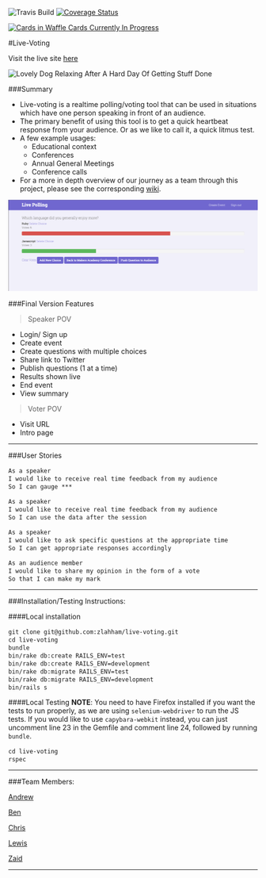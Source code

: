 
![Travis Build](https://travis-ci.org/zlahham/live-voting.svg)
[![Coverage Status](https://coveralls.io/repos/zlahham/live-voting/badge.svg?branch=master&service=github)](https://coveralls.io/github/zlahham/live-voting?branch=master)

[![Cards in Waffle Cards Currently In Progress](https://badge.waffle.io/zlahham/live-voting.png?label=In%20Progress&title=In%20Progress)](https://waffle.io/zlahham/live-voting)

#Live-Voting

Visit the live site [here](http://live-voting.herokuapp.com/)

![Lovely Dog Relaxing After A Hard Day Of Getting Stuff Done](https://pbs.twimg.com/profile_images/2352976474/821r2dpq9gt8m1nwgy5r_400x400.png)

###Summary

- Live-voting is a realtime polling/voting tool that can be used in situations which have one person speaking in front of an audience.
- The primary benefit of using this tool is to get a quick heartbeat response from your audience. Or as we like to call it, a quick litmus test.
- A few example usages:
	- Educational context
	- Conferences
	- Annual General Meetings
	- Conference calls
- For a more in depth overview of our journey as a team through this project, please see the corresponding [wiki](https://github.com/zlahham/live-voting/wiki).

![charts_page](public/charts_page.png)

###Final Version Features

>Speaker POV
- Login/ Sign up
- Create event
- Create questions with multiple choices
- Share link to Twitter
- Publish questions (1 at a time)
- Results shown live
- End event
- View summary

>Voter POV
- Visit URL
- Intro page

---

###User Stories

```
As a speaker
I would like to receive real time feedback from my audience
So I can gauge ***
```
```
As a speaker
I would like to receive real time feedback from my audience
So I can use the data after the session
```
```
As a speaker
I would like to ask specific questions at the appropriate time
So I can get appropriate responses accordingly
```
```
As an audience member
I would like to share my opinion in the form of a vote
So that I can make my mark
```
---
###Installation/Testing Instructions:

####Local installation
```
git clone git@github.com:zlahham/live-voting.git
cd live-voting
bundle
bin/rake db:create RAILS_ENV=test
bin/rake db:create RAILS_ENV=development
bin/rake db:migrate RAILS_ENV=test
bin/rake db:migrate RAILS_ENV=development
bin/rails s
```

####Local Testing
**NOTE**: You need to have Firefox installed if you want the tests to run properly, as we are using `selenium-webdriver` to run the JS tests. If you would like to use `capybara-webkit` instead, you can just uncomment line 23 in the Gemfile and comment line 24, followed by running `bundle`.
```
cd live-voting
rspec
```


---
###Team Members:

[Andrew](https://github.com/Yorkshireman)

[Ben](https://github.com/benhawker)

[Chris](https://github.com/christopheralcock)

[Lewis](https://github.com/ljones140)

[Zaid](https://github.com/zlahham)

---
<!--
You need to include this hidden file at /config/initializers/pusher.rb
```
Pusher.app_id = ENV['VOTING_PUSHER_APP_ID']
Pusher.key =  ENV['VOTING_PUSHER_KEY']
Pusher.secret = ENV['VOTING_PUSHER_SECRET']
``` -->
